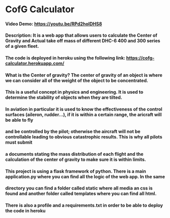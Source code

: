 # CofG Calculator
#### Video Demo: https://youtu.be/RPd2holDHS8
#### Description: It is a web app that allows users to calculate the Center of Gravity and Actual take off mass of different DHC-6 400 and 300 series of a given fleet.
#### The code is deployed in heroku using the following link: https://cofg-calculator.herokuapp.com/
#### What is the Center of gravity? The center of gravity of an object is where we can consider all of the weight of the object to be concentrated. 
#### This is a useful concept in physics and engineering. It is used to determine the stability of objects when they are tilted.
#### In aviation in particular it is used to know the effectiveness of the control surfaces (aileron, rudder...), if it is within a certain range, the aricraft will be able to fly
#### and be controlled by the pilot; otherwise the aircraft will not be controllable leading to obvious catastrophic results. This is why all pilots must submit 
#### a documents stating the mass distribution of each flight and the calculation of the center of gravity to make sure it is within limits.
#### This project is using a flask framework of python. There is a main application.py where you can find all the logic of the web app. In the same
#### directory you can find a folder called static where all media an css is found and another folder called templates where you can find all html.
#### There is also a profile and a requirements.txt in order to be able to deploy the code in heroku
